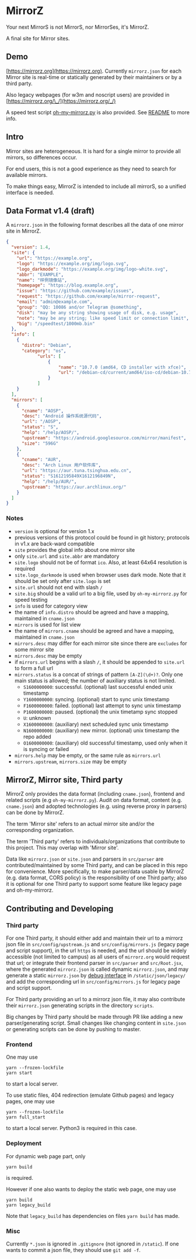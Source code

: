 # MirrorZ

Your next MirrorS is not MirrorS, nor MirrorSes, it's MirrorZ.

A final site for Mirror sites.

## Demo

[https://mirrorz.org](https://mirrorz.org). Currently `mirrorz.json` for each Mirror site is real-time or statically generated by their maintainers or by a third party.

Also legacy webpages (for w3m and noscript users) are provided in [https://mirrorz.org/\_/](https://mirrorz.org/_/)

A speed test script [oh-my-mirrorz.py](https://mirrorz.org/oh-my-mirrorz.py) is also provided. See [README](scripts/oh-my-mirrorz/README.md) to more info.

## Intro

Mirror sites are heterogeneous. It is hard for a single mirror to provide all mirrors, so differences occur.

For end users, this is not a good experience as they need to search for available mirrors.

To make things easy, MirrorZ is intended to include all mirrorS, so a unified interface is needed.

## Data Format v1.4 (draft)

A `mirrorz.json` in the following format describes all the data of one mirror site in MirrorZ.

```json
{
  "version": 1.4,
  "site": {
    "url": "https://example.org",
    "logo": "https://example.org/img/logo.svg",
    "logo_darkmode": "https://example.org/img/logo-white.svg",
    "abbr": "EXAMPLE",
    "name": "样例镜像站",
    "homepage": "https://blog.example.org",
    "issue": "https://github.com/example/issues",
    "request": "https://github.com/example/mirror-request",
    "email": "admin@example.com",
    "group": "QQ: 10086 and/or Telegram @something",
    "disk": "may be any string showing usage of disk, e.g. usage",
    "note": "may be any string; like speed limit or connection limit",
    "big": "/speedtest/1000mb.bin"
  },
  "info": [
    {
      "distro": "Debian",
      "category": "os",
            "urls": [
                {
                    "name": "10.7.0 (amd64, CD installer with xfce)",
                    "url": "/debian-cd/current/amd64/iso-cd/debian-10.7.0-amd64-xfce-CD-1.iso"
                }
            ]
    }
  ],
  "mirrors": [
    {
      "cname": "AOSP",
      "desc": "Android 操作系统源代码",
      "url": "/AOSP",
      "status": "S",
      "help": "/help/AOSP/",
      "upstream": "https://android.googlesource.com/mirror/manifest",
      "size": "596G"
    },
    {
      "cname": "AUR",
      "desc": "Arch Linux 用户软件库",
      "url": "https://aur.tuna.tsinghua.edu.cn",
      "status": "S1612195849X1612196849N",
      "help": "/help/AUR/",
      "upstream": "https://aur.archlinux.org/"
    }
  ]
}
```

### Notes

* `version` is optional for version 1.x
* previous versions of this protocol could be found in git history; protocols in v1.x are back-ward compatible
* `site` provides the global info about one mirror site
* only `site.url` and `site.abbr` are mandatory
* `site.logo` should not be of format `ico`. Also, at least 64x64 resolution is required
* `site.logo_darkmode` is used when browser uses dark mode. Note that it should be set only after `site.logo` is set
* `site.url` should not end with slash `/`
* `site.big` should be a valid url to a big file, used by `oh-my-mirrorz.py` for speed testing
* `info` is used for category view
* the name of `info.distro` should be agreed and have a mapping, maintained in `cname.json`
* `mirrors` is used for list view
* the name of `mirrors.cname` should be agreed and have a mapping, maintained in `cname.json`
* `mirrors.desc` may differ for each mirror site since there are `excludes` for some mirror site
* `mirrors.desc` may be empty
* if `mirrors.url` begins with a slash `/`, it should be appended to `site.url` to form a full url
* `mirrors.status` is a concat of strings of pattern `[A-Z](\d+)?`. Only one main status is allowed; the number of auxiliary status is not limited.
  - `S1600000000`: successful. (optional) last successful ended unix timestamp
  - `Y1600000000`: syncing. (optional) start to sync unix timestamp
  - `F1600000000`: failed. (optional) last attempt to sync unix timestamp
  - `P1600000000`: paused. (optional) the unix timetamp sync stopped
  - `U`: unknown
  - `X1600000000`: (auxiliary) next scheduled sync unix timestamp
  - `N1600000000`: (auxiliary) new mirror. (optional) unix timestamp the repo added
  - `O1600000000`: (auxiliary) old successful timestamp, used only when it is syncing or failed
* `mirrors.help` may be empty, or the same rule as `mirrors.url`
* `mirrors.upstream`, `mirrors.size` may be empty

## MirrorZ, Mirror site, Third party

MirrorZ only provides the data format (including `cname.json`), frontend and related scripts (e.g `oh-my-mirrorz.py`). Audit on data format, content (e.g. `cname.json`) and adopted technologies (e.g. using reverse proxy in parsers) can be done by MirrorZ.

The term 'Mirror site' refers to an actual mirror site and/or the corresponding organization.

The term 'Third party' refers to individuals/organizations that contribute to this project. This may overlap with 'Mirror site'.

Data like `mirrorz.json` or `site.json` and parsers in `src/parser` are contributed/maintained by some Third party, and can be placed in this repo for convenience. More specifically, to make parser/data usable by MirrorZ (e.g. data format, CORS policy) is the responsibility of one Third party; also it is optional for one Third party to support some feature like legacy page and oh-my-mirrorz.

## Contributing and Developing

### Third party

For one Third party, it should either add and maintain their url to a mirrorz json file in `src/config/upstream.js` and `src/config/mirrors.js` (legacy page and script support), in the url `https` is needed, and the url should be widely accessible (not limited to campus) as all users of `mirrorz.org` would request that url; or integrate their frontend parser in `src/parser` and `src/Root.jsx`, where the generated `mirrorz.json` is called dynamic `mirrorz.json`, and may generate a static `mirrorz.json` by [debug interface](https://mirrorz.org/debug) in `/static/json/legacy/` and add the corresponding url in `src/config/mirrors.js` for legacy page and script support.

For Third party providing an url to a mirrorz json file, it may also contribute their `mirrorz.json` generating scripts in the directory `scripts`.

Big changes by Third party should be made through PR like adding a new parser/generating script. Small changes like changing content in `site.json` or generating scripts can be done by pushing to master.

### Frontend

One may use

```
yarn --frozen-lockfile
yarn start
```

to start a local server.

To use static files, 404 redirection (emulate Github pages) and legacy pages, one may use

```
yarn --frozen-lockfile
yarn full_start
```

to start a local server. Python3 is required in this case.

### Deployment

For dynamic web page part, only

```
yarn build
```

is required.

However if one also wants to deploy the static web page, one may use

```
yarn build
yarn legacy_build
```

Note that `legacy_build` has dependencies on files `yarn build` has made.

### Misc

Currently `*.json` is ignored in `.gitignore` (not ignored in `/static`). If one wants to commit a json file, they should use `git add -f`.

<!--
 vim: ts=2 sts=2 sw=2
-->
